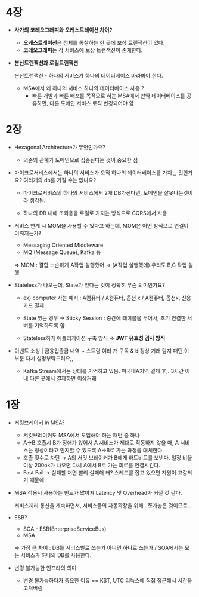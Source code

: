 # 4장
- **사가의 코레오그래피와 오케스트레이션 차이?**
    - **오케스트레이션**은 전체를 통찰하는 한 곳에 보상 트랜잭션이 있다.
    - **코레오그래피**는 각 서비스에 보상 트랜잭션이 존재한다.
- **분산트랜잭션과 로컬트랜잭션**
    
    분산트랜잭션 - 하나의 서비스가 하나의 데이터베이스 바라봐야 한다.
    
    - MSA에서 왜 하나의 서비스 하나의 데이터베이스 사용 ?
        - 빠른 개발과 빠른 배포를 목적으로 하는 MSA에서 만약 데이터베이스를 공유하면,
        다른 도메인 서비스 로직 변경되어야 함
# 2장
- Hexagonal Architecture가 무엇인가요?
    
    * 의존의 관계가 도메인으로 집중된다는 것이 중요한 점
    
- 마이크로서비스에서는 하나의 서비스가 오직 하나의 데이터베이스를 가지는 것인가요? 여러개의 db를 가질 수는 없나요?
    
    * 마이크로서비스의 하나의 서비스에서 2개 DB가진다면, 도메인을 잘못나눈것이라 생각됨. 
    
    * 하나의 DB 내에 조회용을 로컬로 가지는 방식으로 CQRS에서 사용
    
- 서비스 연계 시 MOM을 사용할 수 있다고 하는데, MOM은 어떤 방식으로 연결이 이뤄지는가?
    - Messaging Oriented Middleware
    - MQ (Message Queue), Kafka 등
    
    ⇒ MOM : 결합 느슨하게 A작업 실행했어 → (A작업 실행했데) 우리도 B,C 작업 실행
    
- Stateless가 나오는데, State가 있다는 것이 정확히 무슨 의미인가요?
    
    * ex) computer 사는 예시 : A컴퓨터 / A컴퓨터, 옵션 x / A컴퓨터, 옵션x, 신용카드 결제
    
    * State 있는 경우 ⇒ Sticky Session : 중간에 테이블을 두어서, 초기 연결한 서버를 기억하도록 함.
    
    * Stateless하게 애플리케이션 구축 방식 ⇒ **JWT 유효성 검사 방식**
    
    
-  이벤트 소싱 | 금융입출금 내역 ~ 스트림 여러 개 구독 & 비정상 거래 탐지 패턴 이부분 다시 설명부탁드려요,,
    * Kafka Stream에서는 상태를 기억하고 있음. 미국내A지역 결제 후,. 3시간 이내 다른 곳에서 결제하면 이상거래

# 1장
    
- 서킷브레이커 in MSA?
    - 서킷브레이커도 MSA에서 도입해야 하는 패턴 중 하나
    - A→B 호출시 B가 장애가 있어서 A 서비스가 제대로 작동하지 않을 때, A 서비스는 정상이라고 인지할 수 있도록 A→B로 가는 과정을 대체한다.
    - 호출 횟수로 차단 → A의 서킷 브레이커가 B에게 하트비트를 보낸다. 일정 비율이상 200ok가 나오면 다시 A에서 B로 가는 회로를 연결시킨다.
    - Fast Fail → 실패할 꺼면 빨리 실패해 왜? 스레드를 잡고 있으면 자원이 고갈되기 때문에
- MSA 적용시 사용하는 빈도가 많아져 Latency 및 Overhead가 커질 것 같다.
    
    서비스끼리 통신을 계속하면서, 서비스들의 자동확장을 위해.. 쪼개놓은 것이므로… 
    
    
- ESB?
    - SOA - ESB(EnterpriseServiceBus)
    - MSA
    
    ⇒ 가장 큰 차이 : DB를 서비스별로 쓰는가 아니면 하나로 쓰는가 / SOA에서는 모든 서비스가 하나의 DB를 사용한다. 
    
- 변경 불가능한 인프라의 의미
    
    * 변경 불가능하다가 중요한 이유 == KST, UTC  리눅스에 직접 접근해서 시간을 고쳐버림
